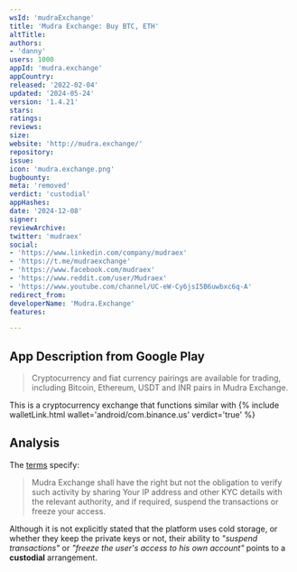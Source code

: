 ```yaml
---
wsId: 'mudraExchange'
title: 'Mudra Exchange: Buy BTC, ETH'
altTitle: 
authors:
- 'danny'
users: 1000
appId: 'mudra.exchange'
appCountry: 
released: '2022-02-04'
updated: '2024-05-24'
version: '1.4.21'
stars: 
ratings: 
reviews: 
size: 
website: 'http://mudra.exchange/'
repository: 
issue: 
icon: 'mudra.exchange.png'
bugbounty: 
meta: 'removed'
verdict: 'custodial'
appHashes: 
date: '2024-12-08'
signer: 
reviewArchive: 
twitter: 'mudraex'
social:
- 'https://www.linkedin.com/company/mudraex'
- 'https://t.me/mudraexchange'
- 'https://www.facebook.com/mudraex'
- 'https://www.reddit.com/user/Mudraex'
- 'https://www.youtube.com/channel/UC-eW-Cy6jsI5B6uwbxc6q-A'
redirect_from: 
developerName: 'Mudra.Exchange'
features: 

---
```


## App Description from Google Play

> Cryptocurrency and fiat currency pairings are available for trading, including Bitcoin, Ethereum, USDT and INR pairs in Mudra Exchange.

This is a cryptocurrency exchange that functions similar with {% include walletLink.html wallet='android/com.binance.us' verdict='true' %}

## Analysis 

The [terms](http://mudra.exchange/terms) specify:

> Mudra Exchange shall have the right but not the obligation to verify such activity by sharing Your IP address and other KYC details with the relevant authority, and if required, suspend the transactions or freeze your access.

Although it is not explicitly stated that the platform uses cold storage, or whether they keep the private keys or not, their ability to *"suspend transactions"* or *"freeze the user's access to his own account"* points to a **custodial** arrangement.